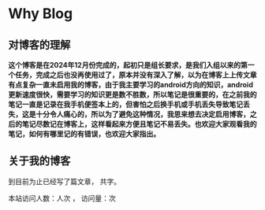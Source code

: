 # Why Blog
## 对博客的理解
​       **这个博客是在2024年12月份完成的，起初只是组长要求，是我们入组以来的第一个任务，完成之后也没再使用过了，原本并没有深入了解，以为在博客上上传文章有点复杂一直未启用我的博客，由于我主要学习的android方向的知识，android更新速度很快，需要学习的知识更是数不胜数，所以笔记是很重要的，在之前我的笔记一直是记录在我手机便签本上的，但害怕之后换手机或手机丢失导致笔记丢失，这是十分令人痛心的，所以为了避免这种情况，我思来想去决定启用博客，之后的笔记尽数记在博客上，这样看起来方便且笔记不易丢失。也欢迎大家观看我的笔记，如何有哪里记的有错误，也欢迎大家指出。**

## 关于我的博客
到目前为止已经写了<code class="article_number"></code>篇文章， 共<code class="site_word_count"></code>字。

本站访问人数：<code class="site_uv"></code>人次 ， 访问量：<code class="site_pv"></code>次
